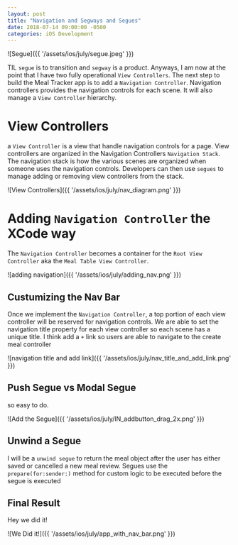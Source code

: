 ```yaml
---
layout: post
title: "Navigation and Segways and Segues"
date: 2018-07-14 09:00:00 -0500
categories: iOS Development 
---
```


![Segue]({{ '/assets/ios/july/segue.jpeg' }})

TIL `segue` is to transition and `segway` is a product. Anyways, I am now at the point that I have two fully operational `View Controllers`. The next step to build the Meal Tracker app is to add a `Navigation Controller`. Navigation controllers provides the navigation controls for each scene. It will also manage a `View Controller` hierarchy.

# View Controllers
a `View Controller` is a view that handle navigation controls for a page. View controllers are organized in the Navigation Controllers `Navigation Stack`. The  navigation stack is how the various scenes are organized when someone uses the navigation controls. Developers can then use `segues` to manage adding or removing view controllers from the stack. 


![View Controllers]({{ '/assets/ios/july/nav_diagram.png' }})

# Adding `Navigation Controller` the XCode way
The `Navigation Controller` becomes a container for the `Root View Controller` aka the `Meal Table View Controller`. 

![adding navigation]({{ '/assets/ios/july/adding_nav.png' }})


## Custumizing the Nav Bar
Once we implement the `Navigation Controller`, a top portion of each view controller will be reserved for navigation controls. We are able to set the navigation title property for each view controller so each scene has a unique title. I think add a `+` link so users are able to navigate to the create meal controller

![navigation title and add link]({{ '/assets/ios/july/nav_title_and_add_link.png' }})


## Push Segue vs Modal Segue
so easy to do.

![Add the Segue]({{ '/assets/ios/july/IN_addbutton_drag_2x.png' }})

## Unwind a Segue
I will be a `unwind segue` to return the meal object after the user has either saved or cancelled a new meal review. Segues use the `prepare(for:sender:)` method for custom logic to be executed before the segue is executed 

## Final Result
Hey we did it!

![We Did it!]({{ '/assets/ios/july/app_with_nav_bar.png' }})

